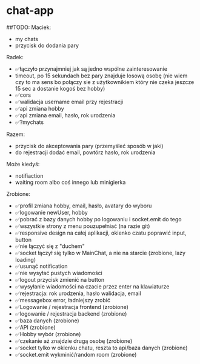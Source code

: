 # chat-app

##TODO:
Maciek:


- my chats
- przycisk do dodania pary

Radek:
- ✅łączyło przynajmniej jak są jedno wspólne zainteresowanie
- timeout, po 15 sekundach bez pary znajduje losową osobę (nie wiem czy to ma sens bo połączy sie z użytkownikiem który nie czeka jeszcze 15 sec a dostanie kogoś bez hobby)
- ✅cors 
- ✅walidacja username email przy rejestracji
- ✅api zmiana hobby
- ✅api zmiana email, hasło, rok urodzenia
- ✅?mychats


Razem:
- przycisk do akceptowania pary (przemyśleć sposób w jaki)
- do rejestracji dodać email, powtórz hasło, rok urodzenia


Może kiedyś:
- notifiaction
- waiting room albo coś innego lub minigierka

Zrobione:
- ✅profil zmiana hobby, email, hasło, avatary do wyboru
- ✅logowanie newUser, hobby 
- ✅pobrać z bazy danych hobby po logowaniu i socket.emit do tego
- ✅wszystkie strony z menu pouzupełniać (na razie git)
- ✅responsive design na całej aplikacji, okienko czatu poprawić input, button
- ✅nie łączyć się z "duchem"
- ✅socket łączył się tylko w MainChat, a nie na starcie (zrobione, lazy loading)
- ✅usunąć notification
- ✅nie wysyłać pustych wiadomości
- ✅logout przycisk zmienić na button
- ✅wysyłanie wiadomości na czacie przez enter na klawiaturze
- ✅rejestracja: rok urodzenia, hasło walidacja, email
- ✅messagebox error, ładniejszy zrobić
- ✅Logowanie / rejestracja frontend (zrobione)
- ✅logowanie / rejestracja backend (zrobione)
- ✅baza danych (zrobione)
- ✅API (zrobione)
- ✅Hobby wybór (zrobione)
- ✅czekanie aż znajdzie drugą osobę (zrobione)
- ✅socket tylko w okienku chatu, reszta to api/baza danych (zrobione)
- ✅socket.emit wykminić/random room (zrobione)


